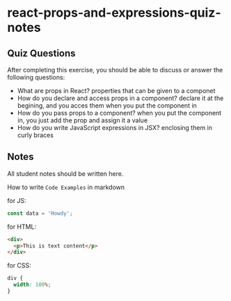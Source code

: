 # react-props-and-expressions-quiz-notes

## Quiz Questions

After completing this exercise, you should be able to discuss or answer the following questions:

- What are props in React?
  properties that can be given to a componet
- How do you declare and access props in a component?
  declare it at the begining, and you acces them when you put the component in
- How do you pass props to a component?
  when you put the component in, you just add the prop and assign it a value
- How do you write JavaScript expressions in JSX?
  enclosing them in curly braces

## Notes

All student notes should be written here.

How to write `Code Examples` in markdown

for JS:

```javascript
const data = 'Howdy';
```

for HTML:

```html
<div>
  <p>This is text content</p>
</div>
```

for CSS:

```css
div {
  width: 100%;
}
```
